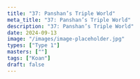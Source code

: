```yaml
---
title: "37: Panshan’s Triple World"
meta_title: "37: Panshan’s Triple World"
description: "37: Panshan’s Triple World"
date: 2024-09-13
image: "/images/image-placeholder.jpg"
types: ["Type 1"]
masters: [""]
tags: ["Koan"]
draft: false
---
```


